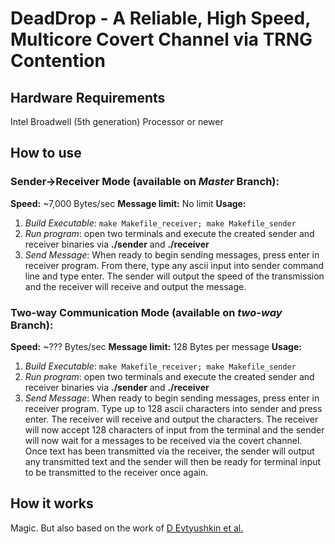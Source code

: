 # DeadDrop - A Reliable, High Speed, Multicore Covert Channel via TRNG Contention

## Hardware Requirements
Intel Broadwell (5th generation) Processor or newer
## How to use
### Sender->Receiver Mode (available on *Master* Branch):
**Speed:** ~7,000 Bytes/sec
**Message limit:** No limit
**Usage:**
1. *Build Executable*:  ``make Makefile_receiver; make Makefile_sender``
2. *Run program*:  open two terminals and execute the created sender and receiver binaries via **./sender** and **./receiver**
3. *Send Message*: When ready to begin sending messages, press enter in receiver program. From there, type any ascii input into sender command line and type enter. The sender will output the speed of the transmission and the receiver will receive and output the message.

### Two-way Communication Mode (available on *two-way* Branch):
**Speed:** ~??? Bytes/sec
**Message limit:** 128 Bytes per message
**Usage:**
1. *Build Executable*:  ``make Makefile_receiver; make Makefile_sender``
2. *Run program*: open two terminals and execute the created sender and receiver binaries via **./sender** and **./receiver**
3. *Send Message*: When ready to begin sending messages, press enter in receiver program. Type up to 128 ascii characters into sender and press enter. The receiver will receive and output the characters. The receiver will now accept 128 characters of input from the terminal and the sender will now wait for a messages to be received via the covert channel. Once text has been transmitted via the receiver, the sender will output any transmitted text and the sender will then be ready for terminal input to be transmitted to the receiver once again.

## How it works
Magic. But also based on the work of [D Evtyushkin et al.](http://www.cs.binghamton.edu/~devtyushkin/evtyushkin-rng-ccs16.pdf)
